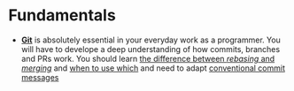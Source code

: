 # Fundamentals

- [**Git**](https://www.atlassian.com/git)
  is absolutely essential in your everyday work as a programmer. You will have to develope a deep understanding of how commits, branches and PRs work. You should learn [the difference between _rebasing_ and _merging_](#whats-the-difference-between-git-rebase-and-git-merge) and [when to use which](#when-should-you-use-git-rebase-and-when-git-merge) and need to adapt [conventional commit messages](https://www.conventionalcommits.org/en/v1.0.0/)

<github url="https://raw.githubusercontent.com/state-less/javascript.forum/main/posts/the-basics-of-git.md">
</github>

